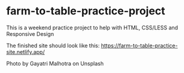 # farm-to-table-practice-project
This is a weekend practice project to help with HTML, CSS/LESS and Responsive Design


The finished site should look like this: https://farm-to-table-practice-site.netlify.app/

Photo by Gayatri Malhotra on Unsplash

